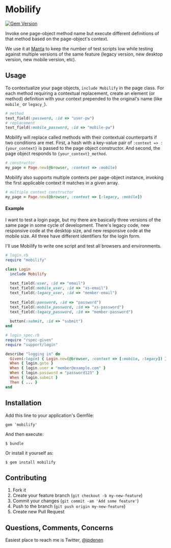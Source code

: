# Mobilify
[![Gem Version](https://badge.fury.io/rb/mobilify.png)](http://badge.fury.io/rb/mobilify)

Invoke one page-object method name but execute different definitions of that method based on the page-object's context. 

We use it at [Manta](http://www.manta.com) to keep the number of test scripts low while testing against multiple versions of the same feature (legacy version, new desktop version, new mobile version, etc).

## Usage
To contextualize your page objects, ```include Mobilify``` in the page class. For each method requiring a contextual replacement, create an element (or method) definition with your context prepended to the original's name (like `mobile_` or `legacy_`).

```ruby
# method
text_field(:password, :id => "user-pw")
# replacement
text_field(:mobile_password, :id => "mobile-pw")
```

Mobilify will replace called methods with their contextual counterparts if two conditions are met. First, a hash with a key-value pair of `:context => :{your_context}` is passed to the page object constructor. And second, the page object responds to `{your_context}_method`.

```ruby
# constructor
my_page = Page.new(@browser, :context => :mobile)
```

Mobilify also supports multiple contexts per page-object instance, invoking the first applicable context it matches in a given array.

```ruby
# multiple context constructor
my_page = Page.new(@browser, :context => [:legacy, :mobile])
```

#### Example

I want to test a login page, but my there are basically three versions of the same page in some cycle of development. There's legacy code, new responsive code at the desktop size, and new responsive code at the mobile size. All three have different identifiers for the login form.

I'll use Mobilify to write one script and test all browsers and environments.

```ruby
# login.rb
require "mobilify"

class Login
  include Mobilify
  
  text_field(:user, :id => "email")
  text_field(:mobile_user, :id => "xs-email")
  text_field(:legacy_user, :id => "member-email")
  
  text_field(:password, :id => "password")
  text_field(:mobile_password, :id => "xs-password")
  text_field(:legacy_password, :id => "member-password")
  
  button(:submit, :id => "submit")
end
```

```ruby
# login_spec.rb
require "rspec-given"
require "support/login"

describe "logging in" do
  Given(:login) { Login.new(@browser, :context => [:mobile, :legacy]) }
  When { login.goto }
  When { login.user = "member@example.com" }
  When { login.password = "password123" }
  When { login.submit }
  Then { ... }
end
```

## Installation

Add this line to your application's Gemfile:

    gem 'mobilify'

And then execute:

    $ bundle

Or install it yourself as:

    $ gem install mobilify

## Contributing

1. Fork it
2. Create your feature branch (`git checkout -b my-new-feature`)
3. Commit your changes (`git commit -am 'Add some feature'`)
4. Push to the branch (`git push origin my-new-feature`)
5. Create new Pull Request

## Questions, Comments, Concerns
Easiest place to reach me is Twitter, [@jpdenen](http://twitter.com/jpdenen)
